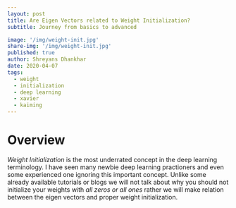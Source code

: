 ```yaml
---
layout: post
title: Are Eigen Vectors related to Weight Initialization?
subtitle: Journey from basics to advanced

image: '/img/weight-init.jpg'
share-img: '/img/weight-init.jpg'
published: true
author: Shreyans Dhankhar
date: 2020-04-07
tags:
  - weight
  - initialization
  - deep learning
  - xavier
  - kaiming
---
```


# Overview 

*Weight Initialization* is the most underrated concept in the deep learning terminology. I have seen many newbie deep learning practioners and even some experienced one ignoring this important concept.
Unlike some already available tutorials or blogs we will not talk about why you should not initialize your weights with *all zeros or all ones* rather we will make relation between the eigen vectors and proper weight initialization.
